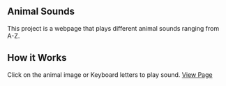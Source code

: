 ## Animal Sounds
This project is a webpage that plays different animal sounds ranging from A-Z.

## How it Works
Click on the animal image or Keyboard letters to play sound.
[View Page](https://tifelabs.github.io/animal-sounds/)


